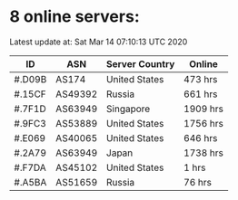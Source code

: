 # 8 online servers:

Latest update at: Sat Mar 14 07:10:13 UTC 2020

| ID | ASN | Server Country | Online |
| -- | --- | -------------- | ------ |
| #.D09B | AS174 | United States | 473 hrs |
| #.15CF | AS49392 | Russia | 661 hrs |
| #.7F1D | AS63949 | Singapore | 1909 hrs |
| #.9FC3 | AS53889 | United States | 1756 hrs |
| #.E069 | AS40065 | United States | 646 hrs |
| #.2A79 | AS63949 | Japan | 1738 hrs |
| #.F7DA | AS45102 | United States | 1 hrs |
| #.A5BA | AS51659 | Russia | 76 hrs |

